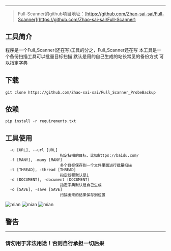 ***
> Full-Scanner的github项目地址：[https://github.com/Zhao-sai-sai/Full-Scanner](https://github.com/Zhao-sai-sai/Full-Scanner)
## 工具简介
程序是一个Full_Scanner(还在写)工具的分之，Full_Scanner还在写
本工具是一个备份扫描工具可以批量目标扫描 
默认是用的自己生成的站长常见的备份方式
可以指定字典

## 下载

```
git clone https://github.com/Zhao-sai-sai/Full_Scanner_ProbeBackup
```

## 依赖

```
pip install -r requirements.txt
```

## 工具使用

```
  -u [URL], --url [URL]
                        指定扫描的目标，比如https://baidu.com/
  -f [MANY], -many [MANY]
                        多个目标保存到一个文件里面进行批量扫描
  -t [THREAD], -thread [THREAD]
                        指定线程默认是1
  -d [DOCUMENT], -document [DOCUMENT]
                        指定字典默认是自己生成
  -o [SAVE], -save [SAVE]
                        扫描出来的结果保存到位置
```

![mian](https://cdn.jsdelivr.net/gh/Zhao-sai-sai/Full_Scanner_ProbeBackup/img/1.png)
![mian](https://cdn.jsdelivr.net/gh/Zhao-sai-sai/Full_Scanner_ProbeBackup/img/2.png)
![mian](https://cdn.jsdelivr.net/gh/Zhao-sai-sai/Full_Scanner_ProbeBackup/img/3.png)
## 警告
***
### 请勿用于非法用途！否则自行承担一切后果
